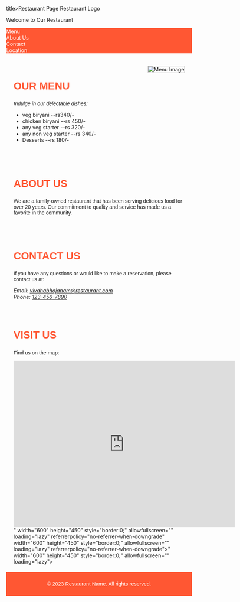 title>Restaurant Page</title> <style> /* Header styles */ header { background-color: #FF5733; color: white; text-align: center; padding: 20px; font-family: Arial, sans-serif; }
    /* Navigation styles */
    nav ul {
        background-color: #FF5733;
        list-style-type: none;
        padding: 0;
        overflow: hidden;
    }

    nav li {
        display: inline;
        margin-right: 20px;
    }

    nav a {
        text-decoration: none;
        color: white;
    }

    /* Section styles */
    section {
        padding: 20px;
    }

    /* Section header styles */
    section h2 {
        color: #FF5733;
        font-size: 28px;
        text-transform: uppercase;
        font-family: Arial, sans-serif;
    }

    /* Section text styles */
    section p {
        font-family: Arial, sans-serif;
    }

    /* Image styles */
    section img {
        float: right;
        margin-left: 20px;
        border: 1px solid #ccc;
        max-width: 300px;
        max-height: 200px;
    }

    /* Footer styles */
    footer {
        background-color: #FF5733;
        color: white;
        text-align: center;
        padding: 10px;
        font-family: Arial, sans-serif;
    }
</style>
Restaurant Logo

Welcome to Our Restaurant
<nav>
    <ul>
        <li><a href="#menu">Menu</a></li>
        <li><a href="#about">About Us</a></li>
        <li><a href="#contact">Contact</a></li>
        <li><a href="#location">Location</a></li>
    </ul>
</nav>

<section id="menu">
    <img src="https://b.zmtcdn.com/data/daily_menus/125/214125/29e84e266ff9d16cc5ce965b4687b076.png" alt="Menu Image">
    <h2 style="color: #FF5733; font-size: 28px; text-transform: uppercase;">Our Menu</h2>
    <p style="font-style: italic;">Indulge in our delectable dishes:</p>
    <ul>
        <li>veg biryani --rs340/-</li>
        <li>chicken biryani --rs 450/-</li>
        <li>any veg starter --rs 320/-</li>
        <li>any non veg starter  --rs 340/-</li>
        <li>Desserts --rs 180/-</li>
    </ul>
</section>

<section id="about">
    <h2 style="color: #FF5733; font-size: 28px; text-transform: uppercase;">About Us</h2>
    <p>We are a family-owned restaurant that has been serving delicious food for over 20 years. Our commitment to quality and service has made us a favorite in the community.</p>
</section>

<section id="contact">
    <h2 style="color: #FF5733; font-size: 28px; text-transform: uppercase;">Contact Us</h2>
    <p>If you have any questions or would like to make a reservation, please contact us at:</p>
    <address>
        Email: <a href="mailto:vivahabhojanam@restaurant.com">vivahabhojanam@restaurant.com</a><br>
        Phone: <a href="tel:+1234567890">123-456-7890</a>
    </address>
</section>

<section id="location">
    <h2 style="color: #FF5733; font-size: 28px; text-transform: uppercase;">Visit Us</h2>
    <p>Find us on the map:</p>
    <iframe src="https://www.google.com/maps/embed?pb=!1m18!1m12!1m3!1d3806.5272184536248!2d78.41173517492042!3d17.434462301447713!2m3!1f0!2f0!3f0!3m2!1i1024!2i768!4f13.1!3m3!1m2!1s0x3bcb913096ab5b79%3A0x8ab88a5c391af95e!2sVivaha%20Bhojanambu!5e0!3m2!1sen!2sin!4v1693921107958!5m2!1sen!2sin" width="600" height="450" style="border:0;" allowfullscreen="" loading="lazy" referrerpolicy="no-referrer-when-downgrade"></iframe>" width="600" height="450" style="border:0;" allowfullscreen="" loading="lazy" referrerpolicy="no-referrer-when-downgrade" width="600" height="450" style="border:0;" allowfullscreen="" loading="lazy" referrerpolicy="no-referrer-when-downgrade"></iframe>" width="600" height="450" style="border:0;" allowfullscreen="" loading="lazy"></iframe>
</section>

<footer>
    <p>&copy; 2023 Restaurant Name. All rights reserved.</p>
</footer>
